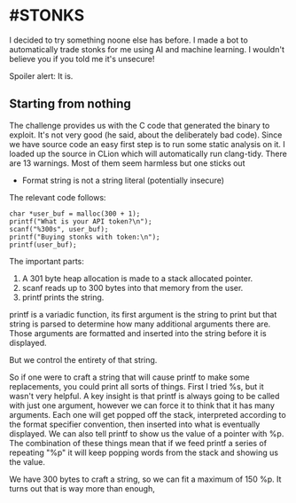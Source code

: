 # #STONKS


I decided to try something noone else has before. I made a bot to automatically trade stonks for me using AI and machine learning. I wouldn't believe you if you told me it's unsecure!

Spoiler alert: It is.

## Starting from nothing

The challenge provides us with the C code that generated the binary to exploit.  It's not very good (he said, about the deliberately bad code).  Since we have source code an easy first step is to run some static analysis on it.  I loaded up the source in CLion which will automatically run clang-tidy.  There are 13 warnings.  Most of them seem harmless but one sticks out

- Format string is not a string literal (potentially insecure)

The relevant code follows: 

```
char *user_buf = malloc(300 + 1);
printf("What is your API token?\n");
scanf("%300s", user_buf);
printf("Buying stonks with token:\n");
printf(user_buf);
```

The important parts:

1. A 301 byte heap allocation is made to a stack allocated pointer.  
2. scanf reads up to 300 bytes into that memory from the user.
3. printf prints the string.

printf is a variadic function, its first argument is the string to print but that string is parsed to determine how many additional arguments there are.  Those arguments are formatted and inserted into the string before it is displayed.

But we control the entirety of that string.

So if one were to craft a string that will cause printf to make some replacements, you could print all sorts of things.  First I tried %s, but it wasn't very helpful.  A key insight is that printf is always going to be called with just one argument, however we can force it to think that it has many arguments.  Each one will get popped off the stack, interpreted according to the format specifier convention, then inserted into what is eventually displayed.  We can also tell printf to show us the value of a pointer with %p.  The combination of these things mean that if we feed printf a series of repeating "%p" it will keep popping words from the stack and showing us the value.

We have 300 bytes to craft a string, so we can fit a maximum of 150 %p.  It turns out that is way more than enough, 